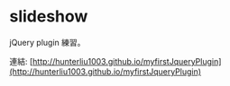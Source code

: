 # slideshow

jQuery plugin 練習。

連結: [http://hunterliu1003.github.io/myfirstJqueryPlugin](http://hunterliu1003.github.io/myfirstJqueryPlugin)